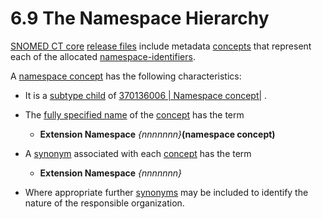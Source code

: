 # 6.9 The Namespace Hierarchy

[SNOMED CT core](https://confluence.ihtsdotools.org/display/DOCGLOSS/SNOMED+CT+core "Glossary link: SNOMED CT core") [release files](https://confluence.ihtsdotools.org/display/DOCGLOSS/release+file "Glossary link: release files") include metadata [concepts](https://confluence.ihtsdotools.org/display/DOCGLOSS/concept "Glossary link: concepts") that represent each of the allocated [namespace-identifiers](https://confluence.ihtsdotools.org/display/DOCGLOSS/namespace-identifier "Glossary link: namespace-identifiers"). 

A [namespace concept](https://confluence.ihtsdotools.org/display/DOCGLOSS/namespace+concept "Glossary link: namespace concept") has the following characteristics: 

  * It is a [subtype child](https://confluence.ihtsdotools.org/display/DOCGLOSS/subtype+child "Glossary link: subtype child") of [ 370136006 | Namespace concept|](http://snomed.info/id/370136006 "370136006 | Namespace concept |") .

  * The [fully specified name](https://confluence.ihtsdotools.org/display/DOCGLOSS/fully+specified+name "Glossary link: fully specified name") of the [concept](https://confluence.ihtsdotools.org/display/DOCGLOSS/concept "Glossary link: concept") has the term 

    * **Extension Namespace** _{nnnnnnn}_**(namespace concept)**

  * A [synonym](https://confluence.ihtsdotools.org/display/DOCGLOSS/synonym "Glossary link: synonym") associated with each [concept](https://confluence.ihtsdotools.org/display/DOCGLOSS/concept "Glossary link: concept") has the term 

    * **Extension Namespace** _{nnnnnnn}_

  * Where appropriate further [synonyms](https://confluence.ihtsdotools.org/display/DOCGLOSS/synonym "Glossary link: synonyms") may be included to identify the nature of the responsible organization. 

